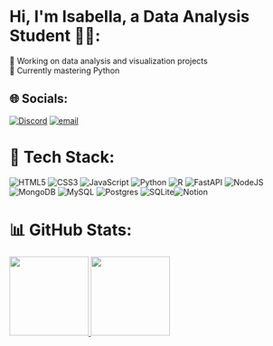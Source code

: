 # Hi, I'm Isabella, a Data Analysis Student 👋🏻​:
🔭 Working on data analysis and visualization projects<br>🌱 Currently mastering Python<br> 

## 🌐 Socials:
[![Discord](https://img.shields.io/badge/Discord-%237289DA.svg?logo=discord&logoColor=white)](https://discord.gg/lsaa_) [![email](https://img.shields.io/badge/Email-D14836?logo=gmail&logoColor=white)](mailto:isabellapereira0709@gmail.com) 

# 🥞 Tech Stack:
![HTML5](https://img.shields.io/badge/html5-%23E34F26.svg?style=for-the-badge&logo=html5&logoColor=white) ![CSS3](https://img.shields.io/badge/css3-%231572B6.svg?style=for-the-badge&logo=css3&logoColor=white) ![JavaScript](https://img.shields.io/badge/javascript-%23323330.svg?style=for-the-badge&logo=javascript&logoColor=%23F7DF1E) ![Python](https://img.shields.io/badge/python-3670A0?style=for-the-badge&logo=python&logoColor=ffdd54) ![R](https://img.shields.io/badge/r-%23276DC3.svg?style=for-the-badge&logo=r&logoColor=white) ![FastAPI](https://img.shields.io/badge/FastAPI-005571?style=for-the-badge&logo=fastapi) ![NodeJS](https://img.shields.io/badge/node.js-6DA55F?style=for-the-badge&logo=node.js&logoColor=white) ![MongoDB](https://img.shields.io/badge/MongoDB-%234ea94b.svg?style=for-the-badge&logo=mongodb&logoColor=white) ![MySQL](https://img.shields.io/badge/mysql-4479A1.svg?style=for-the-badge&logo=mysql&logoColor=white) ![Postgres](https://img.shields.io/badge/postgres-%23316192.svg?style=for-the-badge&logo=postgresql&logoColor=white) ![SQLite](https://img.shields.io/badge/sqlite-%2307405e.svg?style=for-the-badge&logo=sqlite&logoColor=white)![Notion](https://img.shields.io/badge/Notion-%23000000.svg?style=for-the-badge&logo=notion&logoColor=white)
# 📊 GitHub Stats:
 <div>
   <a href="https://github.com/Edmon-Nascimento">
   <img height="140em" src="https://github-readme-stats.vercel.app/api?username=isabella-psm&theme=dracula&hide_border=false&include_all_commits=false&count_private=false"/>
   <img height="140cm" src="https://github-readme-stats.vercel.app/api/top-langs/?username=isabella-psm&theme=dracula&hide_border=false&include_all_commits=false&count_private=false&layout=compact"/>
</div>
     
<!-- Proudly created with GPRM ( https://gprm.itsvg.in ) -->

